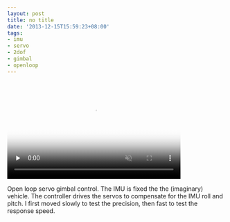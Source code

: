 ```yaml
---
layout: post
title: no title
date: '2013-12-15T15:59:23+08:00'
tags:
- imu
- servo
- 2dof
- gimbal
- openloop
---
```

<video id="embed-613f4f514f0f2121949282" class="crt-video crt-skin-default" width="400" height="225" poster="https://64.media.tumblr.com/tumblr_mxutnjfYAj1sjwnlx_frame1.jpg" preload="none" muted data-crt-video data-crt-options='{"autoheight":null,"duration":14,"hdUrl":false,"filmstrip":{"url":"https://24.media.tumblr.com/previews/tumblr_mxutnjfYAj1sjwnlx_filmstrip.jpg","width":"200","height":"112"}}' crossorigin="anonymous">
    <source src="https://va.media.tumblr.com/tumblr_mxutnjfYAj1sjwnlx.mp4" type="video/mp4">
</source></video>  

Open loop servo gimbal control. The IMU is fixed the the (imaginary) vehicle. The controller drives the servos to compensate for the IMU roll and pitch. I first moved slowly to test the precision, then fast to test the response speed.
